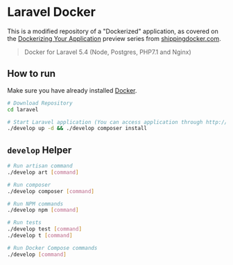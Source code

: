 # Laravel Docker

This is a modified repository of a "Dockerized" application, as covered on the [Dockerizing Your Application](https://shippingdocker.com/dockerized-app/) preview series from [shippingdocker.com](https://shippingdocker.com).

> Docker for Laravel 5.4 (Node, Postgres, PHP7.1 and Nginx)

## How to run

Make sure you have already installed [Docker](https://www.docker.com).

```bash
# Download Repository
cd laravel

# Start Laravel application (You can access application through http://localhost)
./develop up -d && ./develop composer install
```

## `develop` Helper

```bash
# Run artisan command
./develop art [command]

# Run composer
./develop composer [command]

# Run NPM commands
./develop npm [command]

# Run tests
./develop test [command]
./develop t [command]

# Run Docker Compose commands
./develop [command]
```

